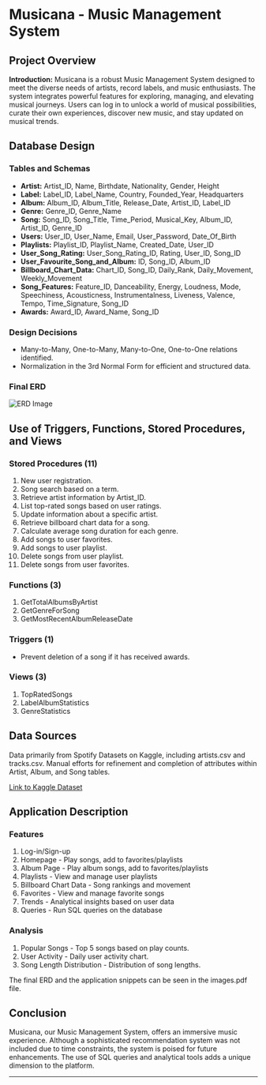 # Musicana - Music Management System

## Project Overview


**Introduction:**
Musicana is a robust Music Management System designed to meet the diverse needs of artists, record labels, and music enthusiasts. The system integrates powerful features for exploring, managing, and elevating musical journeys. Users can log in to unlock a world of musical possibilities, curate their own experiences, discover new music, and stay updated on musical trends.

## Database Design

### Tables and Schemas
- **Artist:** Artist_ID, Name, Birthdate, Nationality, Gender, Height
- **Label:** Label_ID, Label_Name, Country, Founded_Year, Headquarters
- **Album:** Album_ID, Album_Title, Release_Date, Artist_ID, Label_ID
- **Genre:** Genre_ID, Genre_Name
- **Song:** Song_ID, Song_Title, Time_Period, Musical_Key, Album_ID, Artist_ID, Genre_ID
- **Users:** User_ID, User_Name, Email, User_Password, Date_Of_Birth
- **Playlists:** Playlist_ID, Playlist_Name, Created_Date, User_ID
- **User_Song_Rating:** User_Song_Rating_ID, Rating, User_ID, Song_ID
- **User_Favourite_Song_and_Album:** ID, Song_ID, Album_ID
- **Billboard_Chart_Data:** Chart_ID, Song_ID, Daily_Rank, Daily_Movement, Weekly_Movement
- **Song_Features:** Feature_ID, Danceability, Energy, Loudness, Mode, Speechiness, Acousticness, Instrumentalness, Liveness, Valence, Tempo, Time_Signature, Song_ID
- **Awards:** Award_ID, Award_Name, Song_ID

### Design Decisions
- Many-to-Many, One-to-Many, Many-to-One, One-to-One relations identified.
- Normalization in the 3rd Normal Form for efficient and structured data.

### Final ERD

![ERD Image]("C:\Users\91998\Desktop\musicfinalproject.jpg")


## Use of Triggers, Functions, Stored Procedures, and Views

### Stored Procedures (11)
1. New user registration.
2. Song search based on a term.
3. Retrieve artist information by Artist_ID.
4. List top-rated songs based on user ratings.
5. Update information about a specific artist.
6. Retrieve billboard chart data for a song.
7. Calculate average song duration for each genre.
8. Add songs to user favorites.
9. Add songs to user playlist.
10. Delete songs from user playlist.
11. Delete songs from user favorites.

### Functions (3)
1. GetTotalAlbumsByArtist
2. GetGenreForSong
3. GetMostRecentAlbumReleaseDate

### Triggers (1)
- Prevent deletion of a song if it has received awards.

### Views (3)
1. TopRatedSongs
2. LabelAlbumStatistics
3. GenreStatistics

## Data Sources

Data primarily from Spotify Datasets on Kaggle, including artists.csv and tracks.csv. Manual efforts for refinement and completion of attributes within Artist, Album, and Song tables.

[Link to Kaggle Dataset](https://www.kaggle.com/datasets/lehaknarnauli/spotify-datasets?select=artists.csv)

## Application Description

### Features
1. Log-in/Sign-up
2. Homepage - Play songs, add to favorites/playlists
3. Album Page - Play album songs, add to favorites/playlists
4. Playlists - View and manage user playlists
5. Billboard Chart Data - Song rankings and movement
6. Favorites - View and manage favorite songs
7. Trends - Analytical insights based on user data
8. Queries - Run SQL queries on the database

### Analysis

1. Popular Songs - Top 5 songs based on play counts.
2. User Activity - Daily user activity chart.
3. Song Length Distribution - Distribution of song lengths.

The final ERD and the application snippets can be seen in the images.pdf file.

## Conclusion

Musicana, our Music Management System, offers an immersive music experience. Although a sophisticated recommendation system was not included due to time constraints, the system is poised for future enhancements. The use of SQL queries and analytical tools adds a unique dimension to the platform.

---

